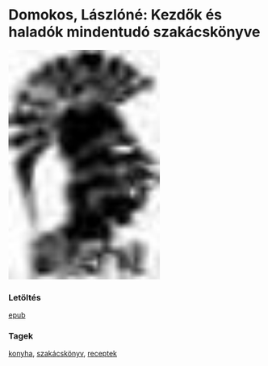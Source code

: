 # <a name="id_608">Domokos, Lászlóné: Kezdők és haladók mindentudó szakácskönyve </a>
<img src="https://github.com/BercziSandor/calibre_lib/raw/main/libs/main/Domokos%2C%20Laszlone/Kezdok%20es%20haladok%20mindentudo%20szakac%20%28608%29/cover.jpg" alt="cover" width="300"/>

### Letöltés
[epub](https://github.com/BercziSandor/calibre_lib/raw/main/libs/main/Domokos%2C%20Laszlone/Kezdok%20es%20haladok%20mindentudo%20szakac%20%28608%29/Kezdok%20es%20haladok%20mindentudo%20sz%20-%20Domokos%2C%20Laszlone.epub)

### Tagek
[konyha](https://github.com/berczisandor/calibre_lib/libs/main/blob/main/_tags/konyha.md), [szakácskönyv](https://github.com/berczisandor/calibre_lib/libs/main/blob/main/_tags/szak%c3%a1csk%c3%b6nyv.md), [receptek](https://github.com/berczisandor/calibre_lib/libs/main/blob/main/_tags/receptek.md)


